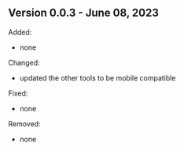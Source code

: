 ## Version 0.0.3 - June 08, 2023

Added:

- none

Changed:

- updated the other tools to be mobile compatible

Fixed:

- none

Removed:

- none
